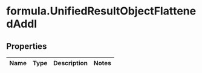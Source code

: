# formula.UnifiedResultObjectFlattenedAddl

## Properties

Name | Type | Description | Notes
------------ | ------------- | ------------- | -------------


